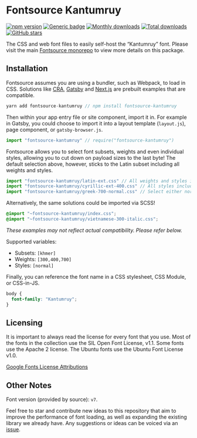 # Fontsource Kantumruy

[![npm version](https://badge.fury.io/js/fontsource-kantumruy.svg)](https://www.npmjs.com/package/fontsource-kantumruy) [![Generic badge](https://img.shields.io/badge/fontsource-passing-brightgreen)](https://github.com/DecliningLotus/fontsource) [![Monthly downloads](https://badgen.net/npm/dm/fontsource-kantumruy)](https://github.com/DecliningLotus/fontsource) [![Total downloads](https://badgen.net/npm/dt/fontsource-kantumruy)](https://github.com/DecliningLotus/fontsource) [![GitHub stars](https://img.shields.io/github/stars/DecliningLotus/fontsource.svg?style=social&label=Star)](https://GitHub.com/DecliningLotus/fontsource/stargazers/)

The CSS and web font files to easily self-host the “Kantumruy” font. Please visit the main [Fontsource monorepo](https://github.com/DecliningLotus/fontsource) to view more details on this package.

## Installation

Fontsource assumes you are using a bundler, such as Webpack, to load in CSS. Solutions like [CRA](https://create-react-app.dev/), [Gatsby](https://www.gatsbyjs.org/) and [Next.js](https://nextjs.org/) are prebuilt examples that are compatible.

```javascript
yarn add fontsource-kantumruy // npm install fontsource-kantumruy
```

Then within your app entry file or site component, import it in. For example in Gatsby, you could choose to import it into a layout template (`layout.js`), page component, or `gatsby-browser.js`.

```javascript
import "fontsource-kantumruy" // require("fontsource-kantumruy")
```

Fontsource allows you to select font subsets, weights and even individual styles, allowing you to cut down on payload sizes to the last byte! The default selection above, however, sticks to the Latin subset including all weights and styles.

```javascript
import "fontsource-kantumruy/latin-ext.css" // All weights and styles included.
import "fontsource-kantumruy/cyrillic-ext-400.css" // All styles included.
import "fontsource-kantumruy/greek-700-normal.css" // Select either normal or italic.
```

Alternatively, the same solutions could be imported via SCSS!

```scss
@import "~fontsource-kantumruy/index.css";
@import "~fontsource-kantumruy/vietnamese-300-italic.css";
```

_These examples may not reflect actual compatibility. Please refer below._

Supported variables:

- Subsets: `[khmer]`
- Weights: `[300,400,700]`
- Styles: `[normal]`

Finally, you can reference the font name in a CSS stylesheet, CSS Module, or CSS-in-JS.

```css
body {
  font-family: "Kantumruy";
}
```

## Licensing

It is important to always read the license for every font that you use.
Most of the fonts in the collection use the SIL Open Font License, v1.1. Some fonts use the Apache 2 license. The Ubuntu fonts use the Ubuntu Font License v1.0.

[Google Fonts License Attributions](https://fonts.google.com/attribution)

## Other Notes

Font version (provided by source): `v7`.

Feel free to star and contribute new ideas to this repository that aim to improve the performance of font loading, as well as expanding the existing library we already have. Any suggestions or ideas can be voiced via an [issue](https://github.com/DecliningLotus/fontsource/issues).
